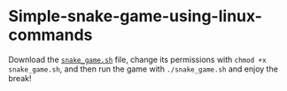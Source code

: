# Simple-snake-game-using-linux-commands

Download the [`snake_game.sh`](https://raw.githubusercontent.com/ajayashettigar/simple-snake-game-using-linux-commands/main/snake_game.sh) file, change its permissions with `chmod +x snake_game.sh`, and then run the game with `./snake_game.sh` and enjoy the break!
